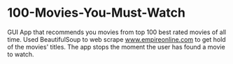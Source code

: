 # 100-Movies-You-Must-Watch
GUI App that recommends you movies from top 100 best rated movies of all time.
Used BeautifulSoup to web scrape www.empireonline.com to get hold of the movies' titles.
The app stops the moment the user has found a movie to watch.
